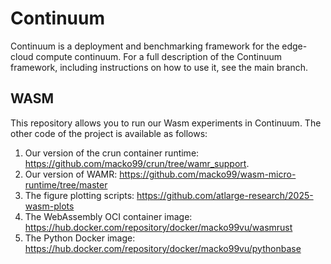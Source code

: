 # Continuum
Continuum is a deployment and benchmarking framework for the edge-cloud compute continuum.
For a full description of the Continuum framework, including instructions on how to use it, see the main branch.

## WASM
This repository allows you to run our Wasm experiments in Continuum.
The other code of the project is available as follows:

1. Our version of the crun container runtime: https://github.com/macko99/crun/tree/wamr_support.
2. Our version of WAMR: https://github.com/macko99/wasm-micro-runtime/tree/master
3. The figure plotting scripts: https://github.com/atlarge-research/2025-wasm-plots
4. The WebAssembly OCI container image: https://hub.docker.com/repository/docker/macko99vu/wasmrust
5. The Python Docker image: https://hub.docker.com/repository/docker/macko99vu/pythonbase
